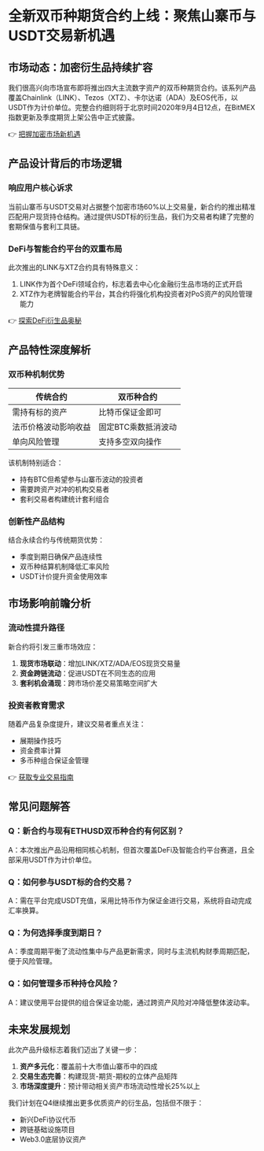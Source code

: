# 全新双币种期货合约上线：聚焦山寨币与USDT交易新机遇

## 市场动态：加密衍生品持续扩容

我们很高兴向市场宣布即将推出四大主流数字资产的双币种期货合约。该系列产品覆盖Chainlink（LINK）、Tezos（XTZ）、卡尔达诺（ADA）及EOS代币，以USDT作为计价单位。完整合约细则将于北京时间2020年9月4日12点，在BitMEX指数更新及季度期货上架公告中正式披露。

👉 [把握加密市场新机遇](https://bit.ly/okx_welcome)

## 产品设计背后的市场逻辑

### 响应用户核心诉求
当前山寨币与USDT交易对占据整个加密市场60%以上交易量，新合约的推出精准匹配用户现货持仓结构。通过提供USDT标的衍生品，我们为交易者构建了完整的套期保值与套利工具链。

### DeFi与智能合约平台的双重布局
此次推出的LINK与XTZ合约具有特殊意义：
1. LINK作为首个DeFi领域合约，标志着去中心化金融衍生品市场的正式开启
2. XTZ作为老牌智能合约平台，其合约将强化机构投资者对PoS资产的风险管理能力

👉 [探索DeFi衍生品奥秘](https://bit.ly/okx_welcome)

## 产品特性深度解析

### 双币种机制优势
| 传统合约 | 双币种合约 |
|---------|------------|
| 需持有标的资产 | 比特币保证金即可 |
| 法币价格波动影响收益 | 固定BTC乘数抵消波动 |
| 单向风险管理 | 支持多空双向操作 |

该机制特别适合：
- 持有BTC但希望参与山寨币波动的投资者
- 需要跨资产对冲的机构交易者
- 套利交易者构建统计套利组合

### 创新性产品结构
结合永续合约与传统期货优势：
- 季度到期日确保产品连续性
- 双币种结算机制降低汇率风险
- USDT计价提升资金使用效率

## 市场影响前瞻分析

### 流动性提升路径
新合约将引发三重市场效应：
1. **现货市场联动**：增加LINK/XTZ/ADA/EOS现货交易量
2. **资金跨链流动**：促进USDT在不同生态的应用
3. **套利机会涌现**：跨市场价差交易策略空间扩大

### 投资者教育需求
随着产品复杂度提升，建议交易者重点关注：
- 展期操作技巧
- 资金费率计算
- 多币种组合保证金管理

👉 [获取专业交易指南](https://bit.ly/okx_welcome)

## 常见问题解答

### Q：新合约与现有ETHUSD双币种合约有何区别？
A：本次推出产品沿用相同核心机制，但首次覆盖DeFi及智能合约平台赛道，且全部采用USDT作为计价单位。

### Q：如何参与USDT标的合约交易？
A：需在平台完成USDT充值，采用比特币作为保证金进行交易，系统将自动完成汇率换算。

### Q：为何选择季度到期日？
A：季度周期平衡了流动性集中与产品更新需求，同时与主流机构财季周期匹配，便于风险管理。

### Q：如何管理多币种持仓风险？
A：建议使用平台提供的组合保证金功能，通过跨资产风险对冲降低整体波动率。

## 未来发展规划

此次产品升级标志着我们迈出了关键一步：
1. **资产多元化**：覆盖前十大市值山寨币中的四成
2. **交易生态完善**：构建现货-期货-期权的立体产品矩阵
3. **市场深度提升**：预计带动相关资产市场流动性增长25%以上

我们计划在Q4继续推出更多优质资产的衍生品，包括但不限于：
- 新兴DeFi协议代币
- 跨链基础设施项目
- Web3.0底层协议资产
